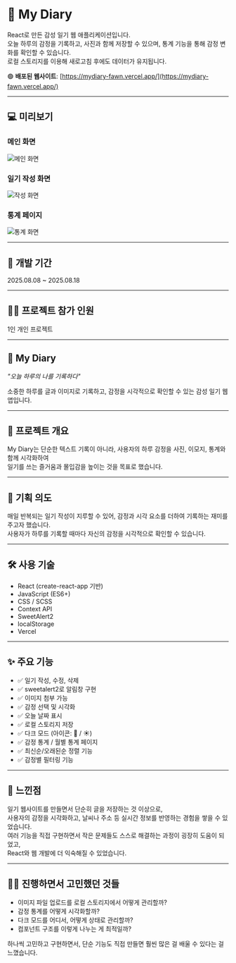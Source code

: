 # 📝 My Diary

React로 만든 감성 일기 웹 애플리케이션입니다.  
오늘 하루의 감정을 기록하고, 사진과 함께 저장할 수 있으며, 통계 기능을 통해 감정 변화를 확인할 수 있습니다.  
로컬 스토리지를 이용해 새로고침 후에도 데이터가 유지됩니다.

🟢 **배포된 웹사이트**: [https://mydiary-fawn.vercel.app/](https://mydiary-fawn.vercel.app/)

---

## 💻 미리보기

### 메인 화면
![메인 화면](./images/main.png)

### 일기 작성 화면
![작성 화면](./images/write.png)

### 통계 페이지
![통계 화면](./images/stats.png)

---

## 📅 개발 기간
2025.08.08 ~ 2025.08.18

---

## 🙋‍♀️ 프로젝트 참가 인원
1인 개인 프로젝트

---

## 🐣 My Diary
*"오늘 하루의 나를 기록하다"*  

소중한 하루를 글과 이미지로 기록하고, 감정을 시각적으로 확인할 수 있는 감성 일기 웹 앱입니다.

---

## 📌 프로젝트 개요
My Diary는 단순한 텍스트 기록이 아니라, 사용자의 하루 감정을 사진, 이모지, 통계와 함께 시각화하여  
일기를 쓰는 즐거움과 몰입감을 높이는 것을 목표로 했습니다.

---

## 🎯 기획 의도
매일 반복되는 일기 작성이 지루할 수 있어, 감정과 시각 요소를 더하여 기록하는 재미를 주고자 했습니다.  
사용자가 하루를 기록할 때마다 자신의 감정을 시각적으로 확인할 수 있습니다.

---

## 🛠️ 사용 기술
- React (create-react-app 기반)  
- JavaScript (ES6+)  
- CSS / SCSS  
- Context API
- SweetAlert2   
- localStorage  
- Vercel

---

## ✨ 주요 기능
- ✅ 일기 작성, 수정, 삭제
- ✅ sweetalert2로 알림창 구현
- ✅ 이미지 첨부 가능  
- ✅ 감정 선택 및 시각화  
- ✅ 오늘 날짜 표시  
- ✅ 로컬 스토리지 저장  
- ✅ 다크 모드 (아이콘: 🌙 / ☀️)  
- ✅ 감정 통계 / 월별 통계 페이지
- ✅ 최신순/오래된순 정렬 기능
- ✅ 감정별 필터링 기능

---

## 💭 느낀점
일기 웹사이트를 만들면서 단순히 글을 저장하는 것 이상으로,  
사용자의 감정을 시각화하고, 날씨나 주소 등 실시간 정보를 반영하는 경험을 쌓을 수 있었습니다.  
여러 기능을 직접 구현하면서 작은 문제들도 스스로 해결하는 과정이 굉장히 도움이 되었고,  
React와 웹 개발에 더 익숙해질 수 있었습니다.

---

## 🙋‍♀️ 진행하면서 고민했던 것들
- 이미지 파일 업로드를 로컬 스토리지에서 어떻게 관리할까?  
- 감정 통계를 어떻게 시각화할까?  
- 다크 모드를 어디서, 어떻게 상태로 관리할까?  
- 컴포넌트 구조를 이렇게 나누는 게 최적일까?  

하나씩 고민하고 구현하면서, 단순 기능도 직접 만들면 훨씬 많은 걸 배울 수 있다는 걸 느꼈습니다.


